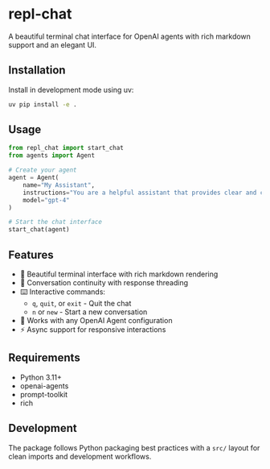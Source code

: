 # repl-chat

A beautiful terminal chat interface for OpenAI agents with rich markdown support and an elegant UI.

## Installation

Install in development mode using uv:

```bash
uv pip install -e .
```

## Usage

```python
from repl_chat import start_chat
from agents import Agent

# Create your agent
agent = Agent(
    name="My Assistant",
    instructions="You are a helpful assistant that provides clear and concise answers.",
    model="gpt-4"
)

# Start the chat interface
start_chat(agent)
```

## Features

- 🎨 Beautiful terminal interface with rich markdown rendering
- 🔄 Conversation continuity with response threading
- ⌨️ Interactive commands:
  - `q`, `quit`, or `exit` - Quit the chat
  - `n` or `new` - Start a new conversation
- 🤖 Works with any OpenAI Agent configuration
- ⚡ Async support for responsive interactions

## Requirements

- Python 3.11+
- openai-agents
- prompt-toolkit
- rich

## Development

The package follows Python packaging best practices with a `src/` layout for clean imports and development workflows. 